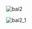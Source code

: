 ![bai2](https://github.com/VanHoang110802/Competitive_Programming/assets/108053955/29d7e33a-aaf3-4d4b-bdbe-eb9fd55e34bc)

![bai2_1](https://github.com/VanHoang110802/Competitive_Programming/assets/108053955/f9e79273-06fa-4338-82dc-469c68406d92)
